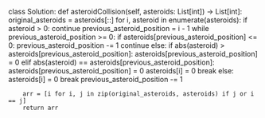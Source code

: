 class Solution:
    def asteroidCollision(self, asteroids: List[int]) -> List[int]:
        original_asteroids = asteroids[::]
        for i, asteroid in enumerate(asteroids):
            if asteroid > 0:
                continue
            previous_asteroid_position = i - 1
            while previous_asteroid_position >= 0:
                if asteroids[previous_asteroid_position] <= 0:
                    previous_asteroid_position -= 1
                    continue
                else:
                    if abs(asteroid) > asteroids[previous_asteroid_position]:
                        asteroids[previous_asteroid_position] = 0
                    elif abs(asteroid) == asteroids[previous_asteroid_position]:
                        asteroids[previous_asteroid_position] = 0
                        asteroids[i] = 0
                        break
                    else:
                        asteroids[i] = 0
                        break
                    previous_asteroid_position -= 1

        arr = [i for i, j in zip(original_asteroids, asteroids) if j or i == j]
        return arr
        
